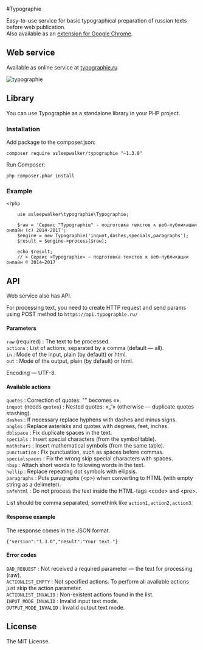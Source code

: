 #Typographie

Easy-to-use service for basic typographical preparation of russian texts before web publication.<br>
Also available as an [extension for Google Chrome](https://chrome.google.com/webstore/detail/typographie/afgfkjihapfjmakkehjopdkoljnebape).

## Web service

Available as online service at [typographie.ru](http://typographie.ru/)

<img src="https://cloud.githubusercontent.com/assets/5080313/3941661/a14f1f14-253a-11e4-82a3-988cdd0b297e.png" alt="typographie" />

## Library

You can use Typographie as a standalone library in your PHP project.

### Installation

Add package to the composer.json:

	composer require asleepwalker/typographie "~1.3.0"

Run Composer:

	php composer.phar install


### Example

```
<?php

	use asleepwalker\typographie\Typographie;

	$raw = 'Сервис "Typographie" - подготовка текстов к веб-публикации онлайн (с) 2014-2017';
	$engine = new Typographie('inquot,dashes,specials,paragraphs');
	$result = $engine->process($raw);

	echo $result;
	// > Сервис «Typographie» — подготовка текстов к веб-публикации онлайн © 2014–2017
```

## API

Web service also has API.

For processing text, you need to create HTTP request and send params using POST method to `https://api.typographie.ru/`

#### Parameters

`raw` (required) : The text to be processed.<br>
`actions` : List of actions, separated by a comma (default — all).<br>
`in` : Mode of the input, plain (by default) or html.<br>
`out` : Mode of the output, plain (by default) or html.

Encoding — UTF-8.

#### Available actions

`quotes` : Correction of quotes: "" becomes «».<br>
`inquot` (needs `quotes`) : Nested quotes: «„“» (otherwise — duplicate quotes stashing).<br>
`dashes` : If necessary replace hyphens with dashes and minus signs.<br>
`angles` : Replace asterisks and quotes with degrees, feet, inches.<br>
`dblspace` : Fix duplicate spaces in the text.<br>
`specials` : Insert special characters (from the symbol table).<br>
`mathchars` : Insert mathematical symbols (from the same table).<br>
`punctuation` : Fix punctuation, such as spaces before commas.<br>
`specialspaces` : Fix the wrong skip special characters with spaces.<br>
`nbsp` : Attach short words to following words in the text.<br>
`hellip` : Replace repeating dot symbols with ellipsis.<br>
`paragraphs` : Puts paragraphs (&lt;p&gt;) when converting to HTML (with empty string as a delimeter).<br>
`safehtml` : Do not process the text inside the HTML-tags &lt;code&gt; and &lt;pre&gt;.

List should be comma separated, somethink like `action1,action2,action3`.

#### Response example

The response comes in the JSON format.

	{"version":"1.3.0","result":"Your text."}

#### Error codes

`BAD_REQUEST` : Not received a required parameter — the text for processing (raw).<br>
`ACTIONLIST_EMPTY` : Not specified actions. To perform all available actions just skip the action parameter.<br>
`ACTIONLIST_INVALID` : Non-existent actions found in the list.<br>
`INPUT_MODE_INVALID` : Invalid input text mode.<br>
`OUTPUT_MODE_INVALID` : Invalid output text mode.

## License

The MIT License.